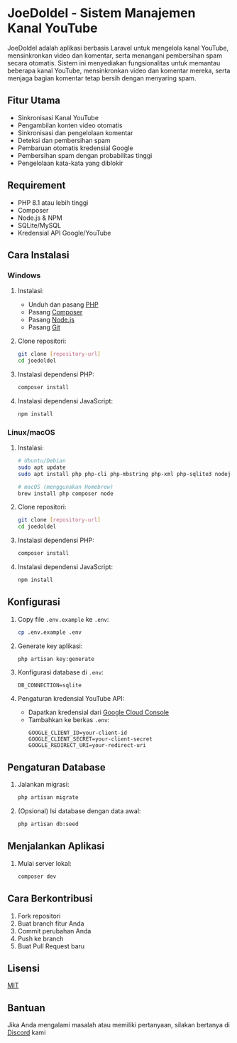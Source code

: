 # JoeDoldel - Sistem Manajemen Kanal YouTube

JoeDoldel adalah aplikasi berbasis Laravel untuk mengelola kanal YouTube, mensinkronkan video dan komentar, serta menangani pembersihan spam secara otomatis. Sistem ini menyediakan fungsionalitas untuk memantau beberapa kanal YouTube, mensinkronkan video dan komentar mereka, serta menjaga bagian komentar tetap bersih dengan menyaring spam.

## Fitur Utama

- Sinkronisasi Kanal YouTube
- Pengambilan konten video otomatis
- Sinkronisasi dan pengelolaan komentar
- Deteksi dan pembersihan spam
- Pembaruan otomatis kredensial Google
- Pembersihan spam dengan probabilitas tinggi
- Pengelolaan kata-kata yang diblokir

## Requirement

- PHP 8.1 atau lebih tinggi
- Composer
- Node.js & NPM
- SQLite/MySQL
- Kredensial API Google/YouTube

## Cara Instalasi

### Windows

1. Instalasi:

   - Unduh dan pasang [PHP](https://windows.php.net/download/)
   - Pasang [Composer](https://getcomposer.org/download/)
   - Pasang [Node.js](https://nodejs.org/)
   - Pasang [Git](https://git-scm.com/download/windows)

2. Clone repositori:

   ```bash
   git clone [repository-url]
   cd joedoldel
   ```

3. Instalasi dependensi PHP:

   ```bash
   composer install
   ```

4. Instalasi dependensi JavaScript:
   ```bash
   npm install
   ```

### Linux/macOS

1. Instalasi:

   ```bash
   # Ubuntu/Debian
   sudo apt update
   sudo apt install php php-cli php-mbstring php-xml php-sqlite3 nodejs npm

   # macOS (menggunakan Homebrew)
   brew install php composer node
   ```

2. Clone repositori:

   ```bash
   git clone [repository-url]
   cd joedoldel
   ```

3. Instalasi dependensi PHP:

   ```bash
   composer install
   ```

4. Instalasi dependensi JavaScript:
   ```bash
   npm install
   ```

## Konfigurasi

1. Copy file `.env.example` ke `.env`:

   ```bash
   cp .env.example .env
   ```

2. Generate key aplikasi:

   ```bash
   php artisan key:generate
   ```

3. Konfigurasi database di `.env`:

   ```
   DB_CONNECTION=sqlite
   ```

4. Pengaturan kredensial YouTube API:
   - Dapatkan kredensial dari [Google Cloud Console](https://console.cloud.google.com/)
   - Tambahkan ke berkas `.env`:
     ```
     GOOGLE_CLIENT_ID=your-client-id
     GOOGLE_CLIENT_SECRET=your-client-secret
     GOOGLE_REDIRECT_URI=your-redirect-uri
     ```

## Pengaturan Database

1. Jalankan migrasi:

   ```bash
   php artisan migrate
   ```

2. (Opsional) Isi database dengan data awal:
   ```bash
   php artisan db:seed
   ```

## Menjalankan Aplikasi

1. Mulai server lokal:

   ```bash
   composer dev
   ```

## Cara Berkontribusi

1. Fork repositori
2. Buat branch fitur Anda
3. Commit perubahan Anda
4. Push ke branch
5. Buat Pull Request baru

## Lisensi

[MIT](LICENSE)

## Bantuan

Jika Anda mengalami masalah atau memiliki pertanyaan, silakan bertanya di [Discord](https://discord.gg/Bq7nSHtAM3) kami
